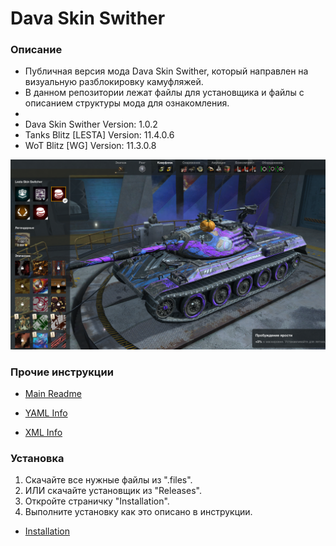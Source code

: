 # Dava Skin Swither
### Описание
* Публичная версия мода Dava Skin Swither, который направлен на визуальную разблокировку камуфляжей.
* В данном репозитории лежат файлы для установщика и файлы с описанием структуры мода для ознакомления.
* 
* Dava Skin Swither Version: 1.0.2
* Tanks Blitz [LESTA] Version: 11.4.0.6
* WoT Blitz [WG] Version: 11.3.0.8

![](.info/media/2.png)

### Прочие инструкции
* [Main Readme](.info/local/README.TXT)

* [YAML Info](.info/local/YAML.YAML)

* [XML Info](.info/local/XML.XML)

### Установка
1. Скачайте все нужные файлы из ".files".
2. ИЛИ скачайте установщик из "Releases".
3. Откройте страничку "Installation".
4. Выполните установку как это описано в инструкции.

* [Installation](.info/local/INSTALLATION.TXT)
